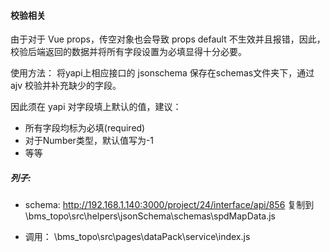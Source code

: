 ####  校验相关

由于对于 Vue props，传空对象也会导致 props default 不生效并且报错，因此，校验后端返回的数据并将所有字段设置为必填显得十分必要。

使用方法： 将yapi上相应接口的 jsonschema 保存在schemas文件夹下，通过 ajv 校验并补充缺少的字段。

因此须在 yapi 对字段填上默认的值，建议：

- 所有字段均标为必填(required)
- 对于Number类型，默认值写为-1
- 等等

##### 列子:

- schema: http://192.168.1.140:3000/project/24/interface/api/856 复制到 \bms_topo\src\helpers\jsonSchema\schemas\spdMapData.js

- 调用： \bms_topo\src\pages\dataPack\service\index.js